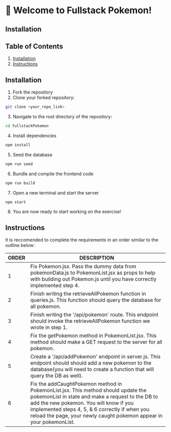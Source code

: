 # 🚀 Welcome to Fullstack Pokemon!

## Installation

## Table of Contents

1. [Installation](#Installation)
1. [Instructions](#Instructions)


## Installation

1. Fork the repository
2. Clone your forked repository:
```sh
git clone <your_repo_link>
```
3. Navigate to the root directory of the repository:
```sh
cd fullstackPokemon
```
4. Install dependencies
```sh
npm install
```
5. Seed the database
```sh
npm run seed
```
6. Bundle and compile the frontend code
```sh
npm run build
```
7. Open a new terminal and start the server
```sh
npm start
```
8. You are now ready to start working on the exercise!

## Instructions

It is reccomended to complete the requirements in an order similar to the outline below:

| ORDER | DESCRIPTION                                                                                                                                                     |
| ----- | --------------------------------------------------------------------------------------------------------------------------------------------------------------- |
| 1     | Fix Pokemon.jsx. Pass the dummy data from pokemonData.js to PokemonList.jsx as props to help with building out Pokemon.js until you have correctly implemented step 4. |
| 2     | Finish writing the retrieveAllPokemon function in queries.js. This function should query the database for all pokemon. |
| 3     | Finish writing the '/api/pokemon' route. This endpoint should invoke the retrieveAllPokemon function we wrote in step 1. |
| 4     | Fix the getPokemon method in PokemonList.jsx. This method should make a GET request to the server for all pokemon. |
| 5     | Create a '/api/addPokemon' endpoint in server.js. This endpoint should should add a new pokemon to the database(you will need to create a function that will query the DB as well). |
| 6     | Fix the addCaughtPokemon method in PokemonList.jsx. This method should update the pokemonList in state and make a request to the DB to add the new pokemon. You will know if you implemented steps 4, 5, & 6 correctly if when you reload the page, your newly caught pokemon appear in your pokemonList.   |

